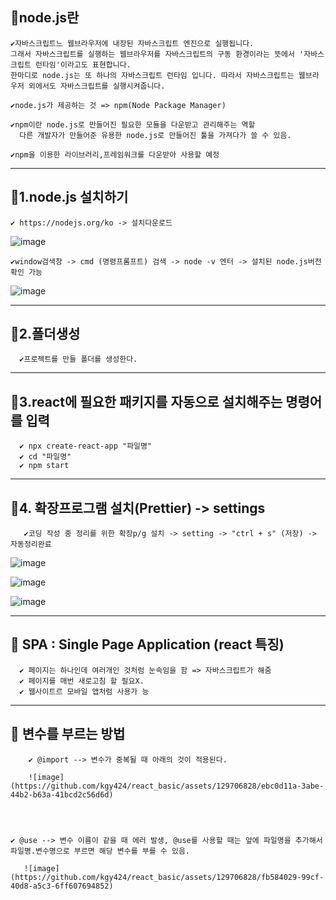 ## 💖node.js란
    ✔️자바스크립트느 웹브라우저에 내장된 자바스크립트 엔진으로 실행됩니다. 
    그래서 자바스크립트를 실행하는 웹브라우저를 자바스크립트의 구동 환경이라는 뜻에서 '자바스크립트 런타임'이라고도 표현합니다. 
    한마디로 node.js는 또 하나의 자바스크립트 런타임 입니다. 따라서 자바스크립트는 웹브라우저 외에서도 자바스크립트를 실행시켜줍니다.

    ✔️node.js가 제공하는 것 => npm(Node Package Manager)

    ✔️npm이란 node.js로 만들어진 필요한 모듈을 다운받고 관리해주는 역할
      다른 개발자가 만들어준 유용한 node.js로 만들어진 툴을 가져다가 쓸 수 있음.

    ✔️npm을 이용한 라이브러리,프레임워크를 다운받아 사용할 예정
  
-----------------------------------------------------------------------------------------------------------------------------------------------------------------

## 💖1.node.js 설치하기
    ✔️ https://nodejs.org/ko -> 설치다운로드

   ![image](https://github.com/Parksejin412/react_memo/assets/129017065/3d95d8f2-1960-4b7d-8fd7-8d623888a09a)

    ✔️window검색창 -> cmd (명령프롬프트) 검색 -> node -v 엔터 -> 설치된 node.js버전 확인 가능
    
   ![image](https://github.com/Parksejin412/react_memo/assets/129017065/183e4967-bacb-461b-9002-4cfe480a1d2d)

-----------------------------------------------------------------------------------------------------------------------------------------------------------------

  ## 💖2.폴더생성
      ✔️프로젝트를 만들 폴더를 생성한다.
-----------------------------------------------------------------------------------------------------------------------------------------------------------------  
 
 ## 💖3.react에 필요한 패키지를 자동으로 설치해주는 명령어를 입력
      ✔️ npx create-react-app "파일명" 
      ✔️ cd "파일명"
      ✔️ npm start
-----------------------------------------------------------------------------------------------------------------------------------------------------------------   
  ## 💖4. 확장프로그램 설치(Prettier) -> settings
       ✔️코딩 작성 중 정리를 위한 확장p/g 설치 -> setting -> "ctrl + s" (저장) -> 자동정리완료
       
  ![image](https://github.com/Parksejin412/react_memo/assets/129017065/1eca7201-5bfa-49ff-a7bb-75423c533043)
  
  ![image](https://github.com/Parksejin412/react_memo/assets/129017065/b573f263-c759-4296-85bb-bbb0d721c846)
  
  ![image](https://github.com/Parksejin412/react_memo/assets/129017065/d0965852-21a6-4287-8f6e-afa499dfb5a2)

 -----------------------------------------------------------------------------------------------------------------------------------------------------------------
 
 ## 💖 SPA : Single Page Application (react 특징)
      ✔️ 페이지는 하나인데 여러개인 것처럼 눈속임을 함 => 자바스크립트가 해줌 
      ✔️ 페이지를 매번 새로고침 할 필요X.
      ✔️ 웹사이트르 모바일 앱처럼 사용가 능
  
-----------------------------------------------------------------------------------------------------------------------------------------------------------------

## 💖 변수를 부르는 방법
        ✔️ @import --> 변수가 중복될 때 아래의 것이 적용된다.
        
        ![image](https://github.com/kgy424/react_basic/assets/129706828/ebc0d11a-3abe-44b2-b63a-41bcd2c56d6d)

  
  
  
    ✔️ @use --> 변수 이름이 같을 때 에러 발생, @use를 사용할 때는 앞에 파일명을 추가해서 파일명.변수명으로 부르면 해당 변수를 부를 수 있음.
    
       ![image](https://github.com/kgy424/react_basic/assets/129706828/fb584029-99cf-40d8-a5c3-6ff607694852)

